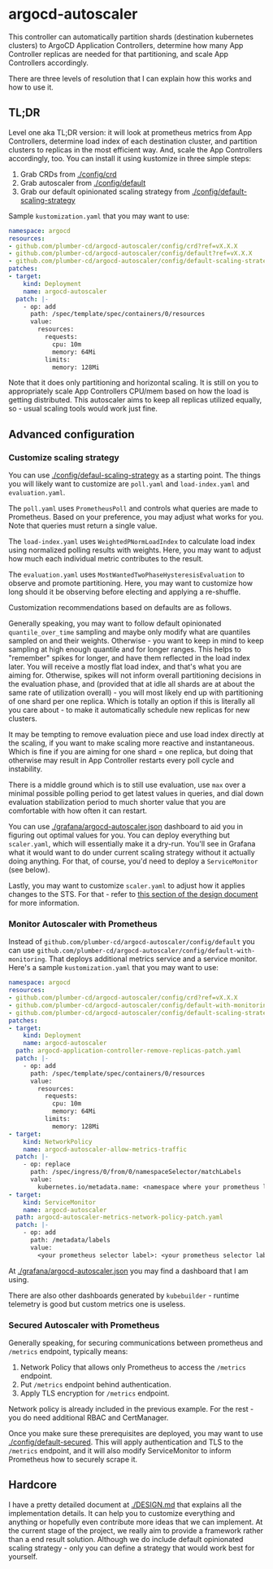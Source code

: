 # argocd-autoscaler

This controller can automatically partition shards (destination kubernetes clusters) to ArgoCD Application Controllers,
determine how many App Controller replicas are needed for that partitioning, and scale App Controllers accordingly.

There are three levels of resolution that I can explain how this works and how to use it.

## TL;DR

Level one aka TL;DR version: it will look at prometheus metrics from App Controllers,
determine load index of each destination cluster,
and partition clusters to replicas in the most efficient way.
And, scale the App Controllers accordingly, too. You can install it using kustomize in three simple steps:

1. Grab CRDs from [./config/crd](./config/crd)
1. Grab autoscaler from [./config/default](./config/default)
1. Grab our default opinionated scaling strategy from [./config/default-scaling-strategy](./config/default-scaling-strategy)

Sample `kustomization.yaml` that you may want to use:

```yaml
namespace: argocd
resources:
- github.com/plumber-cd/argocd-autoscaler/config/crd?ref=vX.X.X
- github.com/plumber-cd/argocd-autoscaler/config/default?ref=vX.X.X
- github.com/plumber-cd/argocd-autoscaler/config/default-scaling-strategy?ref=vX.X.X
patches:
- target:
    kind: Deployment
    name: argocd-autoscaler
  patch: |-
    - op: add
      path: /spec/template/spec/containers/0/resources
      value:
        resources:
          requests:
            cpu: 10m
            memory: 64Mi
          limits:
            memory: 128Mi
```

Note that it does only partitioning and horizontal scaling.
It is still on you to appropriately scale App Controllers CPU/mem based on how the load is getting distributed.
This autoscaler aims to keep all replicas utilized equally, so - usual scaling tools would work just fine.

## Advanced configuration

### Customize scaling strategy

You can use [./config/defaul-scaling-strategy](./config/default-scaling-strategy) as a starting point.
The things you will likely want to customize are `poll.yaml` and `load-index.yaml` and `evaluation.yaml`.

The `poll.yaml` uses `PrometheusPoll` and controls what queries are made to Prometheus.
Based on your preference, you may adjust what works for you.
Note that queries must return a single value.

The `load-index.yaml` uses `WeightedPNormLoadIndex` to calculate load index using normalized polling results with weights.
Here, you may want to adjust how much each individual metric contributes to the result.

The `evaluation.yaml` uses `MostWantedTwoPhaseHysteresisEvaluation` to observe and promote partitioning.
Here, you may want to customize how long should it be observing before electing and applying a re-shuffle.

Customization recommendations based on defaults are as follows.

Generally speaking, you may want to follow default opinionated `quantile_over_time` sampling and maybe only modify
what are quantiles sampled on and their weights.
Otherwise - you want to keep in mind to keep sampling at high enough quantile and for longer ranges.
This helps to "remember" spikes for longer,
and have them reflected in the load index later.
You will receive a mostly flat load index, and that's what you are aiming for.
Otherwise, spikes will not inform overall partitioning decisions in the evaluation phase,
and (provided that at idle all shards are at about the same rate of utilization overall) - you will most likely
end up with partitioning of one shard per one replica.
Which is totally an option if this is literally all you care about - to make it automatically schedule new replicas
for new clusters.

It may be tempting to remove evaluation piece and use load index directly at the scaling,
if you want to make scaling more reactive and instantaneous.
Which is fine if you are aiming for one shard = one replica,
but doing that otherwise may result in App Controller restarts every poll cycle and instability.

There is a middle ground which is to still use evaluation,
use `max` over a minimal possible polling period to get latest values in queries,
and dial down evaluation stabilization period to much shorter value that you are comfortable with how often it can restart.

You can use [./grafana/argocd-autoscaler.json](./grafana/argocd-autoscaler.json) dashboard to aid you in figuring out optimal values for you.
You can deploy everything but `scaler.yaml`, which will essentially make it a dry-run.
You'll see in Grafana what it would want to do under current scaling strategy without it actually doing anything.
For that, of course, you'd need to deploy a `ServiceMonitor` (see below).

Lastly, you may want to customize `scaler.yaml` to adjust how it applies changes to the STS.
For that - refer to [this section of the design document](./DESIGN.md#replica-set-default) for more information.

### Monitor Autoscaler with Prometheus

Instead of `github.com/plumber-cd/argocd-autoscaler/config/default`
you can use `github.com/plumber-cd/argocd-autoscaler/config/default-with-monitoring`.
That deploys additional metrics service and a service monitor.
Here's a sample `kustomization.yaml` that you may want to use:

```yaml
namespace: argocd
resources:
- github.com/plumber-cd/argocd-autoscaler/config/crd?ref=vX.X.X
- github.com/plumber-cd/argocd-autoscaler/config/default-with-monitoring?ref=vX.X.X
- github.com/plumber-cd/argocd-autoscaler/config/default-scaling-strategy?ref=vX.X.X
patches:
- target:
    kind: Deployment
    name: argocd-autoscaler
  path: argocd-application-controller-remove-replicas-patch.yaml
  patch: |-
    - op: add
      path: /spec/template/spec/containers/0/resources
      value:
        resources:
          requests:
            cpu: 10m
            memory: 64Mi
          limits:
            memory: 128Mi
- target:
    kind: NetworkPolicy
    name: argocd-autoscaler-allow-metrics-traffic
  patch: |-
    - op: replace
      path: /spec/ingress/0/from/0/namespaceSelector/matchLabels
      value:
        kubernetes.io/metadata.name: <namespace where your prometheus lives>
- target:
    kind: ServiceMonitor
    name: argocd-autoscaler
  path: argocd-autoscaler-metrics-network-policy-patch.yaml
  patch: |-
    - op: add
      path: /metadata/labels
      value:
        <your prometheus selector label>: <your prometheus selector label value>
```

At [./grafana/argocd-autoscaler.json](./grafana/argocd-autoscaler.json) you may find a dashboard that I am using.

There are also other dashboards generated by `kubebuilder` - runtime telemetry is good but custom metrics one is useless.

### Secured Autoscaler with Prometheus

Generally speaking, for securing communications between prometheus and `/metrics` endpoint, typically means:

1. Network Policy that allows only Prometheus to access the `/metrics` endpoint.
1. Put `/metrics` endpoint behind authentication.
1. Apply TLS encryption for `/metrics` endpoint.

Network policy is already included in the previous example. For the rest - you do need additional RBAC and CertManager.

Once you make sure these prerequisites are deployed, you may want to use [./config/default-secured](./config/default-secured).
This will apply authentication and TLS to the `/metrics` endpoint,
and it will also modify ServiceMonitor to inform Prometheus how to securely scrape it.

## Hardcore

I have a pretty detailed document at [./DESIGN.md](./DESIGN.md) that explains all the implementation details.
It can help you to customize everything and anything or hopefully even contribute more ideas that we can implement.
At the current stage of the project, we really aim to provide a framework rather than a end result solution.
Although we do include default opinionated scaling strategy - only you can define a strategy that would work best for yourself.

